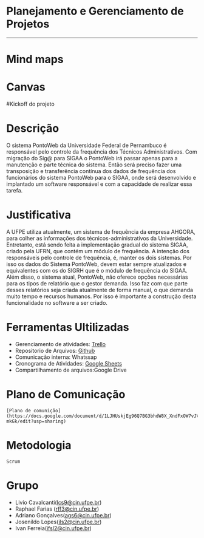 # **Planejamento e Gerenciamento de Projetos**
---
# Mind maps

# Canvas

#Kickoff do projeto

# Descrição
O sistema PontoWeb da Universidade Federal de Pernambuco é responsável pelo controle da frequência dos Técnicos Administrativos. Com migração do Sig@ para SIGAA o PontoWeb irá passar apenas para a manutenção e parte técnica do sistema. Então será preciso fazer uma transposição  e transferência contínua dos dados de frequência dos funcionários do sistema PontoWeb para o SIGAA, onde será desenvolvido e implantado um software responsável e com a capacidade de realizar essa tarefa.

# Justificativa
A UFPE utiliza atualmente, um sistema de frequência da empresa AHGORA, para colher as informações dos técnicos-administrativos da Universidade. Entretanto, está sendo feita a implementação gradual do sistema SIGAA, criado pela UFRN, que contém um módulo de frequência. A intenção dos responsáveis pelo controle de frequência, é, manter os dois sistemas. Por isso os dados do Sistema PontoWeb, devem estar sempre atualizados e equivalentes com os do SIGRH que é o módulo de frequência do SIGAA.
Além disso, o sistema atual, PontoWeb, não oferece opções necessárias para os tipos de relatório que o gestor demanda. Isso faz com que parte desses relatórios seja criada atualmente de forma manual, o que demanda muito tempo e recursos humanos. Por isso é importante a construção desta funcionalidade no software a ser criado.


# Ferramentas Ultilizadas
- Gerenciamento de atividades: [Trello](https://trello.com/b/uB9PHvzY/4-periodo)
- Repositorio de Arquivos: [Github](https://github.com/lcs9/PGP-IF979-2019.1)
- Comunicação interna: Whatssap
- Cronograma de Atividades: [Google Sheets](http://bit.do/eMZEi)
- Compartilhamento de arquivos:Google Drive

# Plano de Comunicação
    [Plano de comunição](https://docs.google.com/document/d/1LJHUskjEg96Q7BG3bhdW8X_XndFxOW7vJVWCYB-mkGk/edit?usp=sharing)
# Metodologia
    Scrum

# Grupo
- Livio Cavalcanti(lcs9@cin.ufpe.br)
- Raphael Farias (rff3@cin.ufpe.br)
- Adriano Gonçalves(ags6@cin.ufpe.br)
- Josenildo Lopes(jls2@cin.ufpe.br)
- Ivan Ferreia(ifsl2@cin.ufpe.br)



